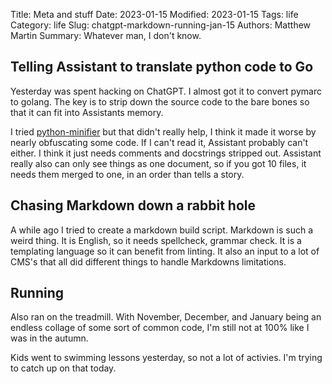 Title: Meta and stuff
Date: 2023-01-15
Modified: 2023-01-15
Tags: life
Category: life
Slug: chatgpt-markdown-running-jan-15
Authors: Matthew Martin
Summary: Whatever man, I don't know.

## Telling Assistant to translate python code to Go

Yesterday was spent hacking on ChatGPT. I almost got it to convert pymarc to golang. The key is to strip down the source code to the bare bones so that it can fit into Assistants memory.

I tried [python-minifier](https://github.com/dflook/python-minifier) but that didn't really help, I think it made it worse by nearly obfuscating some code. If I can't read it, Assistant probably can't either. I think it just needs comments and docstrings stripped out. Assistant really also can only see things as one document, so if you got 10 files, it needs them merged to one, in an order than tells a story.

## Chasing Markdown down a rabbit hole

A while ago I tried to create a markdown build script. Markdown is such a weird thing. It is English, so it needs spellcheck, grammar check. It is a templating language so it can benefit from linting. It also an input to a lot of CMS's that all did different things to handle Markdowns limitations.

## Running

Also ran on the treadmill. With November, December, and January being an endless collage of some sort of common code, I'm still not at 100% like I was in the autumn.

Kids went to swimming lessons yesterday, so not a lot of activies. I'm trying to catch up on that today.
